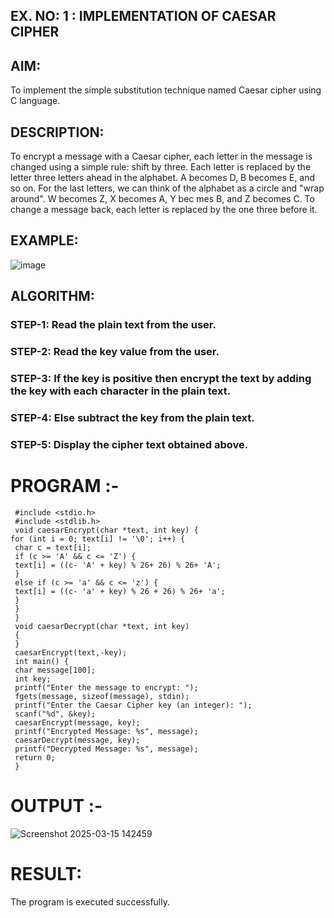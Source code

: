 ## EX. NO: 1 : IMPLEMENTATION OF CAESAR CIPHER
 

## AIM:

To implement the simple substitution technique named Caesar cipher using C language.

## DESCRIPTION:

To encrypt a message with a Caesar cipher, each letter in the message is changed using a simple rule: shift by three. Each letter is replaced by the letter three letters ahead in the alphabet. A becomes D, B becomes E, and so on. For the last letters, we can think of the
alphabet as a circle and "wrap around". W becomes Z, X becomes A, Y bec mes B, and Z
becomes C. To change a message back, each letter is replaced by the one three before it.

## EXAMPLE:



![image](https://github.com/Hemamanigandan/CNS/assets/149653568/eb9c6c43-8c80-4cdd-b9d4-91705a311c79)


## ALGORITHM:

### STEP-1: Read the plain text from the user.
### STEP-2: Read the key value from the user.
### STEP-3: If the key is positive then encrypt the text by adding the key with each character in the plain text.
### STEP-4: Else subtract the key from the plain text.
### STEP-5: Display the cipher text obtained above.


# PROGRAM :-
```
 #include <stdio.h>
 #include <stdlib.h>
 void caesarEncrypt(char *text, int key) {
for (int i = 0; text[i] != '\0'; i++) {
 char c = text[i];
 if (c >= 'A' && c <= 'Z') {
 text[i] = ((c- 'A' + key) % 26+ 26) % 26+ 'A';
 }
 else if (c >= 'a' && c <= 'z') {
 text[i] = ((c- 'a' + key) % 26 + 26) % 26+ 'a';
 }
 }
 }
 void caesarDecrypt(char *text, int key)
 {
 }
 caesarEncrypt(text,-key);
 int main() {
 char message[100];
 int key;
 printf("Enter the message to encrypt: ");
 fgets(message, sizeof(message), stdin);
 printf("Enter the Caesar Cipher key (an integer): ");
 scanf("%d", &key);
 caesarEncrypt(message, key);
 printf("Encrypted Message: %s", message);
 caesarDecrypt(message, key);
 printf("Decrypted Message: %s", message);
 return 0;
 }
```

#  OUTPUT :-
![Screenshot 2025-03-15 142459](https://github.com/user-attachments/assets/5b327a1a-ee02-4e19-b3ca-b48d3d41f170)

# RESULT:
The program is executed successfully.
